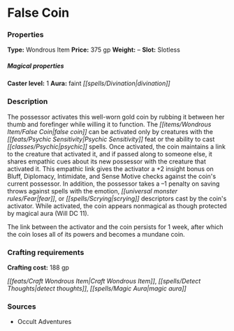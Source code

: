 ﻿---
Title: "False Coin"
Type: "Wondrous Item"
Price: "375 gp"
Weight: "–"
Slot: "Slotless"
Caster level: "1"
Aura: "faint divination"
Description: |
  "The possessor activates this well-worn gold coin by rubbing it between her thumb and forefinger while willing it to function. The false coin can be activated only by creatures with the Psychic Sensitivity feat or the ability to cast psychic spells. Once activated, the coin maintains a link to the creature that activated it, and if passed along to someone else, it shares empathic cues about its new possessor with the creature that activated it. This empathic link gives the activator a +2 insight bonus on Bluff, Diplomacy, Intimidate, and Sense Motive checks against the coin's current possessor. In addition, the possessor takes a –1 penalty on saving throws against spells with the emotion, fear, or scrying descriptors cast by the coin's activator. While activated, the coin appears nonmagical as though protected by _magical aura_ (Will DC 11).
  The link between the activator and the coin persists for 1 week, after which the coin loses all of its powers and becomes a mundane coin."
Crafting cost: "188 gp"
Sources: "['Occult Adventures']"
---

# False Coin

### Properties

**Type:** Wondrous Item **Price:** 375 gp **Weight:** – **Slot:** Slotless

##### Magical properties

**Caster level:** 1 **Aura:** faint _[[spells/Divination|divination]]_

### Description

The possessor activates this well-worn gold coin by rubbing it between her thumb and forefinger while willing it to function. The _[[items/Wondrous Item/False Coin|false coin]]_ can be activated only by creatures with the _[[feats/Psychic Sensitivity|Psychic Sensitivity]]_ feat or the ability to cast _[[classes/Psychic|psychic]]_ spells. Once activated, the coin maintains a link to the creature that activated it, and if passed along to someone else, it shares empathic cues about its new possessor with the creature that activated it. This empathic link gives the activator a +2 insight bonus on Bluff, Diplomacy, Intimidate, and Sense Motive checks against the coin's current possessor. In addition, the possessor takes a –1 penalty on saving throws against spells with the emotion, _[[universal monster rules/Fear|fear]]_, or _[[spells/Scrying|scrying]]_ descriptors cast by the coin's activator. While activated, the coin appears nonmagical as though protected by magical aura (Will DC 11).

The link between the activator and the coin persists for 1 week, after which the coin loses all of its powers and becomes a mundane coin.

### Crafting requirements

**Crafting cost:** 188 gp

_[[feats/Craft Wondrous Item|Craft Wondrous Item]]_, _[[spells/Detect Thoughts|detect thoughts]]_, _[[spells/Magic Aura|magic aura]]_

### Sources

* Occult Adventures
